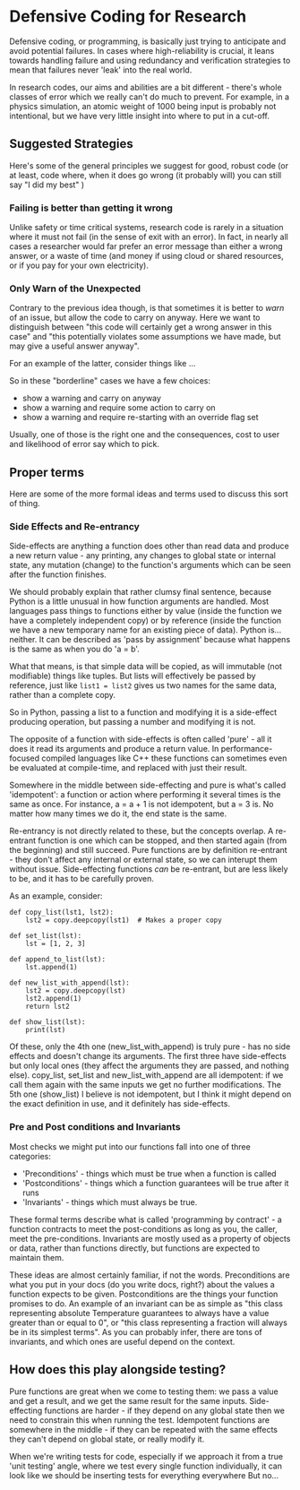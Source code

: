 # Defensive Coding for Research

Defensive coding, or programming, is basically just trying to
anticipate and avoid potential failures. In cases where high-reliability
is crucial, it leans towards handling failure and using redundancy
and verification strategies to mean that failures never 'leak' into
the real world.

In research codes, our aims and abilities are a bit different - there's
whole classes of error which we really can't do much to prevent. For example,
in a physics simulation, an atomic weight of 1000 being input is probably not intentional,
but we have very little insight into where to put in a cut-off.

## Suggested Strategies

Here's some of the general principles we suggest for good, robust code (or at
least, code where, when it does go wrong (it probably will) you can still
say "I did my best" )

### Failing is better than getting it wrong

Unlike safety or time critical systems, research code is rarely in a situation
where it must not fail (in the sense of exit with an error). In fact, in
nearly all cases a researcher would far prefer an error message than either
a wrong answer, or a waste of time (and money if using cloud or shared resources,
or if you pay for your own electricity).

### Only Warn of the Unexpected

Contrary to the previous idea though, is that sometimes it is
better to _warn_ of an issue, but allow the code to carry on anyway.
Here we want to distinguish between "this code will certainly get
a wrong answer in this case" and "this potentially violates some
assumptions we have made, but may give a useful answer anyway".

For an example of the latter, consider things like ...

So in these "borderline" cases we have a few choices:

- show a warning and carry on anyway
- show a warning and require some action to carry on
- show a warning and require re-starting with an override flag set

Usually, one of those is the right one and the consequences, cost to user and
likelihood of error say which to pick.

## Proper terms

Here are some of the more formal ideas and terms used to discuss this sort of thing.

### Side Effects and Re-entrancy

Side-effects are anything a function does other than read data and produce a
new return value - any printing, any changes to global state or internal state,
any mutation (change) to the function's arguments which can be seen after the function
finishes.

We should probably explain that rather clumsy final sentence, because Python is a little unusual in
how function arguments are handled. Most languages pass things to functions either by value
(inside the function we have a completely independent copy) or by reference (inside the function
we have a new temporary name for an existing piece of data). Python is... neither. It can be
described as 'pass by assignment' because what happens is the same as when you do 'a = b'.

What that means, is that simple data will be copied, as will immutable (not modifiable)
things like tuples. But lists will effectively be passed by reference, just like ```list1 = list2```
gives us two names for the same data, rather than a complete copy.

So in Python, passing a list to a function and modifying it is a side-effect producing operation, but passing a number and modifying it is not.

The opposite of a function with side-effects is often called 'pure' - all it does
it read its arguments and produce a return value. In performance-focused compiled
languages like C++ these functions can sometimes even be evaluated at compile-time,
and replaced with just their result.

Somewhere in the middle between side-effecting and pure is what's called 'idempotent':
a function or action where performing it several times is the same as once.
For instance, a = a + 1 is not idempotent, but a = 3 is. No matter how many times
we do it, the end state is the same.

Re-entrancy is not directly related to these, but the concepts overlap.
A re-entrant function is one which can be stopped, and then started again (from the beginning)
and still succeed. Pure functions are by definition re-entrant - they don't affect any
internal or external state, so we can interupt them without issue. Side-effecting functions _can_ be
re-entrant, but are less likely to be, and it has to be carefully proven.

As an example, consider:

```
def copy_list(lst1, lst2):
    lst2 = copy.deepcopy(lst1)  # Makes a proper copy

def set_list(lst):
    lst = [1, 2, 3]

def append_to_list(lst):
    lst.append(1)

def new_list_with_append(lst):
    lst2 = copy.deepcopy(lst)
    lst2.append(1)
    return lst2

def show_list(lst):
    print(lst)

```

Of these, only the 4th one (new_list_with_append) is truly pure - has no side effects and doesn't change
its arguments. The first three have side-effects but only local ones (they affect the arguments
they are passed, and nothing else). copy_list, set_list and new_list_with_append are all idempotent:
if we call them again with the same inputs we get no further modifications. The 5th one (show_list) I believe is not idempotent, but I think it might depend on the exact definition
in use, and it definitely has side-effects.

### Pre and Post conditions and Invariants

Most checks we might put into our functions fall into one of three categories:

- 'Preconditions' - things which must be true when a function is called
- 'Postconditions' - things which a function guarantees will be true after it runs
- 'Invariants' - things which must always be true.

These formal terms describe what is called 'programming by contract' - a function contracts
to meet the post-conditions as long as you, the caller, meet the pre-conditions. Invariants are mostly used as a property of objects or data, rather than functions directly,
but functions are expected to maintain them.

These ideas are almost certainly familiar, if not the words. Preconditions are what you
put in your docs (do you write docs, right?) about the values a function expects to be given.
Postconditions are the things your function promises to do. An example of an invariant can be
as simple as "this class representing absolute Temperature guarantees to always have a value greater
than or equal to 0", or "this class representing a fraction will always be in its simplest terms".
As you can probably infer, there are tons of invariants, and which ones are useful depend on
the context.

## How does this play alongside testing?

Pure functions are great when we come to testing them:
we pass a value and get a result, and we get the same result for the same inputs.
Side-effecting functions are harder - if they depend on any global state
then we need to constrain this when running the test. Idempotent functions
are somewhere in the middle - if they can be repeated with the same effects
they can't depend on global state, or really modify it.


When we're writing tests for code, especially if
we approach it from a true 'unit testing' angle, where
we test every single function individually, it can look
like we should be inserting tests for everything everywhere
But no...

